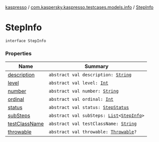 [kaspresso](../../index.md) / [com.kaspersky.kaspresso.testcases.models.info](../index.md) / [StepInfo](./index.md)

# StepInfo

`interface StepInfo`

### Properties

| Name | Summary |
|---|---|
| [description](description.md) | `abstract val description: `[`String`](https://kotlinlang.org/api/latest/jvm/stdlib/kotlin/-string/index.html) |
| [level](level.md) | `abstract val level: `[`Int`](https://kotlinlang.org/api/latest/jvm/stdlib/kotlin/-int/index.html) |
| [number](number.md) | `abstract val number: `[`String`](https://kotlinlang.org/api/latest/jvm/stdlib/kotlin/-string/index.html) |
| [ordinal](ordinal.md) | `abstract val ordinal: `[`Int`](https://kotlinlang.org/api/latest/jvm/stdlib/kotlin/-int/index.html) |
| [status](status.md) | `abstract val status: `[`StepStatus`](../../com.kaspersky.kaspresso.testcases.models/-step-status/index.md) |
| [subSteps](sub-steps.md) | `abstract val subSteps: `[`List`](https://kotlinlang.org/api/latest/jvm/stdlib/kotlin.collections/-list/index.html)`<`[`StepInfo`](./index.md)`>` |
| [testClassName](test-class-name.md) | `abstract val testClassName: `[`String`](https://kotlinlang.org/api/latest/jvm/stdlib/kotlin/-string/index.html) |
| [throwable](throwable.md) | `abstract val throwable: `[`Throwable`](https://kotlinlang.org/api/latest/jvm/stdlib/kotlin/-throwable/index.html)`?` |
